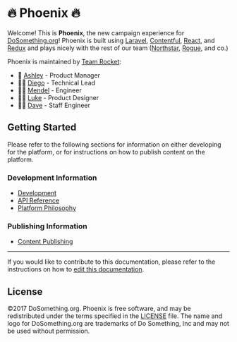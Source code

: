 # 🔥 Phoenix 🔥

Welcome! This is **Phoenix**, the new campaign experience for [DoSomething.org](https://www.dosomething.org)! Phoenix is built using [Laravel](https://laravel.com/docs), [Contentful](https://www.contentful.com), [React](https://reactjs.com/), and [Redux](http://redux.js.org) and plays nicely with the rest of our team \([Northstar](https://github.com/DoSomething/northstar), [Rogue](https://github.com/DoSomething/rogue), and co.\)

Phoenix is maintained by [Team Rocket](https://github.com/orgs/DoSomething/teams/team-rocket):

* 💁 [Ashley](https://github.com/ashleybaldwin) - Product Manager
* 👨‍💻 [Diego](https://github.com/weerd) - Technical Lead
* 👨‍💻 [Mendel](https://github.com/mendelB) - Engineer
* 👨‍🎨 [Luke](https://github.com/lkpttn) - Product Designer
* 👨‍🔬 [Dave](https://github.com/DFurnes) - Staff Engineer

## Getting Started

Please refer to the following sections for information on either developing for the platform, or for instructions on how to publish content on the platform.

### Development Information

* [Development](development/overview.md)
* [API Reference](api-reference/overview.md)
* [Platform Philosophy](platform-philosophy/overview.md)

### Publishing Information

* [Content Publishing](content-publishing/overview.md)

---

If you would like to contribute to this documentation, please refer to the instructions on how to [edit this documentation](contributing-instructions/edit-this-documentation.md).

## License

©2017 DoSomething.org. Phoenix is free software, and may be redistributed under the terms specified in the [LICENSE](https://github.com/DoSomething/phoenix/blob/dev/LICENSE) file. The name and logo for DoSomething.org are trademarks of Do Something, Inc and may not be used without permission.
